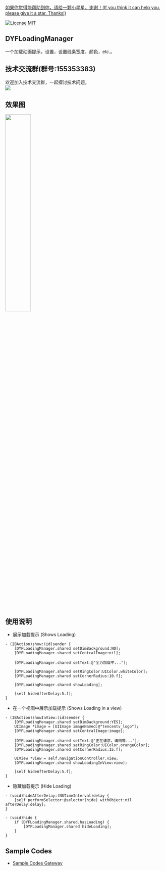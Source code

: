 [如果你觉得能帮助到你，请给一颗小星星。谢谢！(If you think it can help you, please give it a star. Thanks!)](https://github.com/dgynfi/DYFLoadingManager)

[![License MIT](https://img.shields.io/badge/license-MIT-green.svg?style=flat)](LICENSE)&nbsp;

## DYFLoadingManager

一个加载动画提示，设置，设置线条宽度，颜色，etc.。

## 技术交流群(群号:155353383) 

欢迎加入技术交流群，一起探讨技术问题。<br />
![](https://github.com/dgynfi/DYFLoadingManager/raw/master/images/qq155353383.jpg)

## 效果图

<div align=left>
<img src="https://github.com/dgynfi/DYFLoadingManager/raw/master/images/LoadingPreview.gif" width="40%" />
</div>

## 使用说明

-  展示加载提示 (Shows Loading)

```ObjC
- (IBAction)show:(id)sender {
    [DYFLoadingManager.shared setDimBackground:NO];
    [DYFLoadingManager.shared setCentralImage:nil];

    [DYFLoadingManager.shared setText:@"全力加载中..."];

    [DYFLoadingManager.shared setRingColor:UIColor.whiteColor];
    [DYFLoadingManager.shared setCornerRadius:10.f];

    [DYFLoadingManager.shared showLoading];

    [self hideAfterDelay:5.f];
}
```

- 在一个视图中展示加载提示 (Shows Loading in a view)

```ObjC
- (IBAction)showInView:(id)sender {
    [DYFLoadingManager.shared setDimBackground:YES];
    UIImage *image = [UIImage imageNamed:@"tencentv_logo"];
    [DYFLoadingManager.shared setCentralImage:image];

    [DYFLoadingManager.shared setText:@"正在请求，请稍等..."];
    [DYFLoadingManager.shared setRingColor:UIColor.orangeColor];
    [DYFLoadingManager.shared setCornerRadius:15.f];

    UIView *view = self.navigationController.view;
    [DYFLoadingManager.shared showLoadingInView:view];

    [self hideAfterDelay:5.f];
}
```

- 隐藏加载提示 (Hide Loading)

```ObjC
- (void)hideAfterDelay:(NSTimeInterval)delay {
    [self performSelector:@selector(hide) withObject:nil afterDelay:delay];
}

- (void)hide {
    if (DYFLoadingManager.shared.hasLoading) {
        [DYFLoadingManager.shared hideLoading];
    }
}
```

## Sample Codes

- [Sample Codes Gateway](https://github.com/dgynfi/DYFLoadingManager/blob/master/Basic%20Files/ViewController.m)
